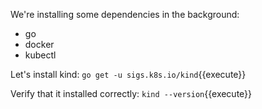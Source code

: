 We're installing some dependencies in the background:

- go
- docker
- kubectl

Let's install kind: `go get -u sigs.k8s.io/kind`{{execute}}

Verify that it installed correctly: `kind --version`{{execute}}
